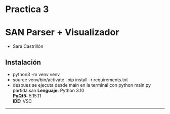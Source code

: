 # Practica 3
# SAN Parser + Visualizador
- Sara Castrillón
## Instalación
- python3 -m venv venv
- source venv/bin/activate
-pip install -r requirements.txt
 - despues se ejecuta desde main en la terminal con python main.py partida.san
**Lenguaje:** Python 3.10  
**PyQt5:** 5.15.11  
**IDE:** VSC

---

